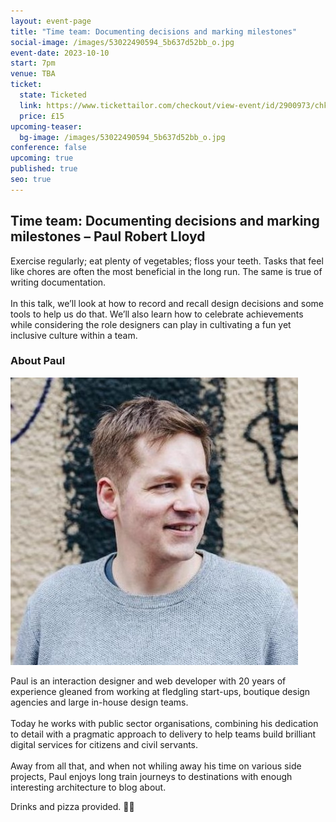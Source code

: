 ```yaml
---
layout: event-page
title: "Time team: Documenting decisions and marking milestones"
social-image: /images/53022490594_5b637d52bb_o.jpg
event-date: 2023-10-10
start: 7pm
venue: TBA
ticket:
  state: Ticketed
  link: https://www.tickettailor.com/checkout/view-event/id/2900973/chk/7689/?modal_widget=true&widget=true
  price: £15
upcoming-teaser:
  bg-image: /images/53022490594_5b637d52bb_o.jpg
conference: false
upcoming: true
published: true
seo: true
---
```

## Time team: Documenting decisions and marking milestones – Paul Robert Lloyd  

Exercise regularly; eat plenty of vegetables; floss your teeth. Tasks that feel like chores are often the most beneficial in the long run. The same is true of writing documentation.\
\
In this talk, we’ll look at how to record and recall design decisions and some tools to help us do that. We’ll also learn how to celebrate achievements while considering the role designers can play in cultivating a fun yet inclusive culture within a team.

### About Paul

<img src="/images/paul-robert-lloyd.jpeg" alt="Head shot of Paul Robert Lloyd" class="image-align-right"/>

Paul is an interaction designer and web developer with 20 years of experience gleaned from working at fledgling start-ups, boutique design agencies and large in-house design teams.\
\
Today he works with public sector organisations, combining his dedication to detail with a pragmatic approach to delivery to help teams build brilliant digital services for citizens and civil servants.\
\
Away from all that, and when not whiling away his time on various side projects, Paul enjoys long train journeys to destinations with enough interesting architecture to blog about.

Drinks and pizza provided. 🍕🥤